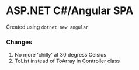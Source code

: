 # ASP.NET C#/Angular SPA 
Created using `dotnet new angular`

### Changes
1. No more 'chilly' at 30 degress Celsius
2. ToList instead of ToArray in Controller class